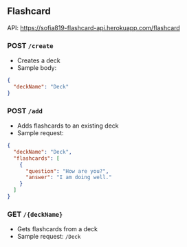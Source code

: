 ## Flashcard

API: https://sofia819-flashcard-api.herokuapp.com/flashcard

### POST `/create`

- Creates a deck
- Sample body:

```json
{
  "deckName": "Deck"
}
```

### POST `/add`

- Adds flashcards to an existing deck
- Sample request:

```json
{
  "deckName": "Deck",
  "flashcards": [
    {
      "question": "How are you?",
      "answer": "I am doing well."
    }
  ]
}
```

### GET `/{deckName}`

- Gets flashcards from a deck
- Sample request: `/Deck`